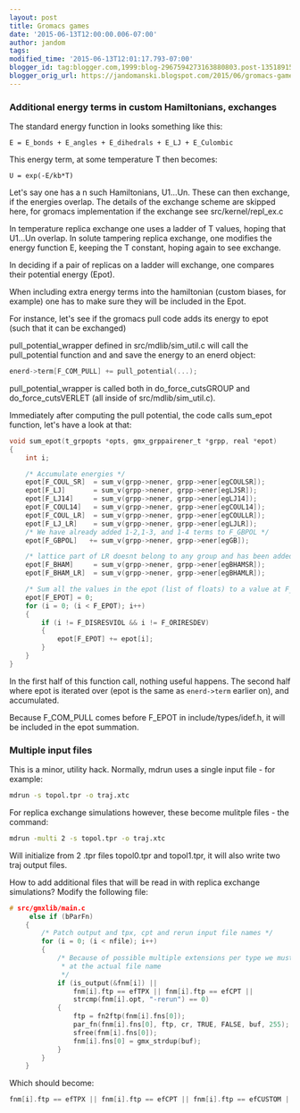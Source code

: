 ```yaml
---
layout: post
title: Gromacs games
date: '2015-06-13T12:00:00.006-07:00'
author: jandom
tags: 
modified_time: '2015-06-13T12:01:17.793-07:00'
blogger_id: tag:blogger.com,1999:blog-2967594273163880803.post-1351891523484182067
blogger_orig_url: https://jandomanski.blogspot.com/2015/06/gromacs-games.html
---
```


### Additional energy terms in custom Hamiltonians, exchanges

The standard energy function in looks something like this:

```
E = E_bonds + E_angles + E_dihedrals + E_LJ + E_Culombic
```

This energy term, at some temperature T then becomes:

```
U = exp(-E/kb*T)
```

Let's say one has a n such Hamiltonians, U1...Un. These can then exchange, if the energies overlap. The details of the exchange scheme are skipped here, for gromacs implementation if the exchange see src/kernel/repl_ex.c

In temperature replica exchange one uses a ladder of T values, hoping that U1...Un overlap. In solute tampering replica exchange, one modifies the energy function E, keeping the T constant, hoping again to see exchange.

In deciding if a pair of replicas on a ladder will exchange, one compares their potential energy (Epot).

When including extra energy terms into the hamiltonian (custom biases, for example) one has to make sure they will be included in the Epot.

For instance, let's see if the gromacs pull code adds its energy to epot (such that it can be exchanged)

pull_potential_wrapper defined in src/mdlib/sim_util.c will call the pull_potential function and and save the energy to an enerd object:

```c
enerd->term[F_COM_PULL] += pull_potential(...);
```

pull_potential_wrapper is called both in do_force_cutsGROUP and do_force_cutsVERLET (all inside of src/mdlib/sim_util.c).

Immediately after computing the pull potential, the code calls sum_epot function, let's have a look at that:

```c
void sum_epot(t_grpopts *opts, gmx_grppairener_t *grpp, real *epot)
{
    int i;

    /* Accumulate energies */
    epot[F_COUL_SR]  = sum_v(grpp->nener, grpp->ener[egCOULSR]);
    epot[F_LJ]       = sum_v(grpp->nener, grpp->ener[egLJSR]);
    epot[F_LJ14]     = sum_v(grpp->nener, grpp->ener[egLJ14]);
    epot[F_COUL14]   = sum_v(grpp->nener, grpp->ener[egCOUL14]);
    epot[F_COUL_LR]  = sum_v(grpp->nener, grpp->ener[egCOULLR]);
    epot[F_LJ_LR]    = sum_v(grpp->nener, grpp->ener[egLJLR]);
    /* We have already added 1-2,1-3, and 1-4 terms to F_GBPOL */
    epot[F_GBPOL]   += sum_v(grpp->nener, grpp->ener[egGB]);

    /* lattice part of LR doesnt belong to any group and has been added earlier */
    epot[F_BHAM]     = sum_v(grpp->nener, grpp->ener[egBHAMSR]);
    epot[F_BHAM_LR]  = sum_v(grpp->nener, grpp->ener[egBHAMLR]);

    /* Sum all the values in the epot (list of floats) to a value at F_EPOT index */
    epot[F_EPOT] = 0;
    for (i = 0; (i < F_EPOT); i++)
    {
        if (i != F_DISRESVIOL && i != F_ORIRESDEV)
        {
            epot[F_EPOT] += epot[i];
        }
    }
}
```

In the first half of this function call, nothing useful happens. The second half where epot is iterated over (epot is the same as `enerd->term` earlier on), and accumulated.

Because F_COM_PULL comes before F_EPOT in include/types/idef.h, it will be included in the epot summation.

### Multiple input files

This is a minor, utility hack. Normally, mdrun uses a single input file - for example:

```bash
mdrun -s topol.tpr -o traj.xtc
```

For replica exchange simulations however, these become mulitple files - the command:

```bash
mdrun -multi 2 -s topol.tpr -o traj.xtc
```

Will initialize from 2 .tpr files topol0.tpr and topol1.tpr, it will also write two traj output files.

How to add additional files that will be read in with replica exchange simulations? Modify the following file:

```c
# src/gmxlib/main.c
     else if (bParFn)
    {
        /* Patch output and tpx, cpt and rerun input file names */
        for (i = 0; (i < nfile); i++)
        {
            /* Because of possible multiple extensions per type we must look
             * at the actual file name
             */
            if (is_output(&fnm[i]) ||
                fnm[i].ftp == efTPX || fnm[i].ftp == efCPT ||
                strcmp(fnm[i].opt, "-rerun") == 0)
            {
                ftp = fn2ftp(fnm[i].fns[0]);
                par_fn(fnm[i].fns[0], ftp, cr, TRUE, FALSE, buf, 255);
                sfree(fnm[i].fns[0]);
                fnm[i].fns[0] = gmx_strdup(buf);
            }
        }
    }
```

Which should become:

```c
fnm[i].ftp == efTPX || fnm[i].ftp == efCPT || fnm[i].ftp == efCUSTOM ||
```